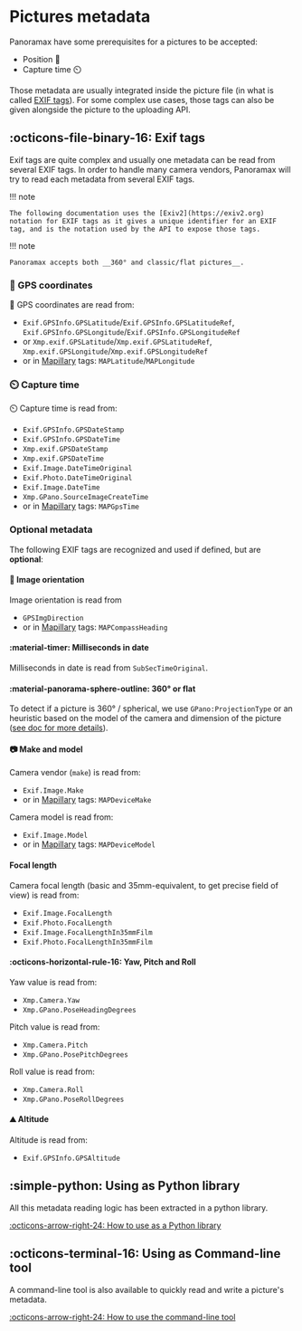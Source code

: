 # Pictures metadata

Panoramax have some prerequisites for a pictures to be accepted:

- Position 📍
- Capture time ⏲️

Those metadata are usually integrated inside the picture file (in what is called [EXIF tags](https://en.wikipedia.org/wiki/Exif)). For some complex use cases, those tags can also be given alongside the picture to the uploading API.

## :octicons-file-binary-16: Exif tags

Exif tags are quite complex and usually one metadata can be read from several EXIF tags. In order to handle many camera vendors, Panoramax will try to read each metadata from several EXIF tags.

!!! note

    The following documentation uses the [Exiv2](https://exiv2.org) notation for EXIF tags as it gives a unique identifier for an EXIF tag, and is the notation used by the API to expose those tags.

!!! note

    Panoramax accepts both __360° and classic/flat pictures__.

### 📍 GPS coordinates

📍 GPS coordinates are read from:

- `Exif.GPSInfo.GPSLatitude`/`Exif.GPSInfo.GPSLatitudeRef`, `Exif.GPSInfo.GPSLongitude`/`Exif.GPSInfo.GPSLongitudeRef`
- or `Xmp.exif.GPSLatitude`/`Xmp.exif.GPSLatitudeRef`, `Xmp.exif.GPSLongitude`/`Xmp.exif.GPSLongitudeRef`
- or in [Mapillary](https://www.mapillary.com/) tags: `MAPLatitude`/`MAPLongitude`

### ⏲️ Capture time

⏲️ Capture time is read from:

- `Exif.GPSInfo.GPSDateStamp`
- `Exif.GPSInfo.GPSDateTime`
- `Xmp.exif.GPSDateStamp`
- `Xmp.exif.GPSDateTime`
- `Exif.Image.DateTimeOriginal`
- `Exif.Photo.DateTimeOriginal`
- `Exif.Image.DateTime`
- `Xmp.GPano.SourceImageCreateTime`
- or in [Mapillary](https://www.mapillary.com/) tags: `MAPGpsTime`

### Optional metadata

The following EXIF tags are recognized and used if defined, but are **optional**:

#### 🧭 Image orientation

Image orientation is read from

- `GPSImgDirection`
- or in [Mapillary](https://www.mapillary.com/) tags: `MAPCompassHeading`

#### :material-timer: Milliseconds in date

Milliseconds in date is read from `SubSecTimeOriginal`.

#### :material-panorama-sphere-outline: 360° or flat

To detect if a picture is 360° / spherical, we use `GPano:ProjectionType` or an heuristic based on the model of the camera and dimension of the picture ([see doc for more details](./tech/api_reference.md#camera)).

#### 📷 Make and model

Camera vendor (`make`) is read from:

- `Exif.Image.Make`
- or in [Mapillary](https://www.mapillary.com/) tags: `MAPDeviceMake`

Camera model is read from:

- `Exif.Image.Model`
- or in [Mapillary](https://www.mapillary.com/) tags: `MAPDeviceModel`

#### Focal length

Camera focal length (basic and 35mm-equivalent, to get precise field of view) is read from:

- `Exif.Image.FocalLength`
- `Exif.Photo.FocalLength`
- `Exif.Image.FocalLengthIn35mmFilm`
- `Exif.Photo.FocalLengthIn35mmFilm`

#### :octicons-horizontal-rule-16: Yaw, Pitch and Roll

Yaw value is read from:

- `Xmp.Camera.Yaw`
- `Xmp.GPano.PoseHeadingDegrees`

Pitch value is read from:

- `Xmp.Camera.Pitch`
- `Xmp.GPano.PosePitchDegrees`

Roll value is read from:

- `Xmp.Camera.Roll`
- `Xmp.GPano.PoseRollDegrees`

#### ⛰️ Altitude

Altitude is read from:

- `Exif.GPSInfo.GPSAltitude`

## :simple-python: Using as Python library

All this metadata reading logic has been extracted in a python library.

[:octicons-arrow-right-24: How to use as a Python library](./tech/api_reference.md)

## :octicons-terminal-16: Using as Command-line tool

A command-line tool is also available to quickly read and write a picture's metadata.

[:octicons-arrow-right-24: How to use the command-line tool](./tech/cli.md)
